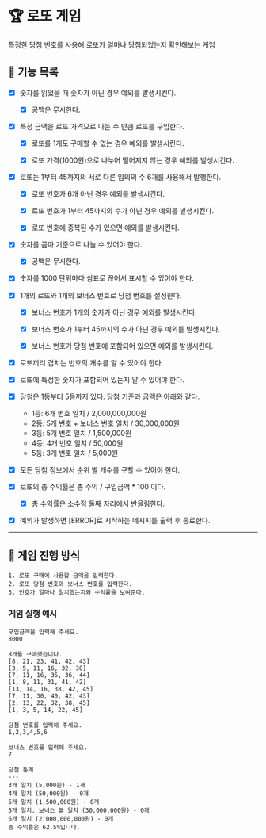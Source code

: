 # :trophy: 로또 게임

특정한 당첨 번호를 사용해 로또가 얼마나 당첨되었는지 확인해보는 게임

## :rocket: 기능 목록

- [x] 숫자를 읽었을 때 숫자가 아닌 경우 예외를 발생시킨다.
    - [x] 공백은 무시한다.


- [x] 특정 금액을 로또 가격으로 나눈 수 만큼 로또를 구입한다.
    - [x] 로또를 1개도 구매할 수 없는 경우 예외를 발생시킨다.
    - [x] 로또 가격(1000원)으로 나누어 떨어지지 않는 경우 예외를 발생시킨다.


- [x] 로또는 1부터 45까지의 서로 다른 임의의 수 6개를 사용해서 발행한다.
    - [x] 로또 번호가 6개 아닌 경우 예외를 발생시킨다.
    - [x] 로또 번호가 1부터 45까지의 수가 아닌 경우 예외를 발생시킨다.
    - [x] 로또 번호에 중복된 수가 있으면 예외를 발생시킨다.


- [x] 숫자를 콤마 기준으로 나눌 수 있어야 한다.
    - [x] 공백은 무시한다.


- [x] 숫자를 1000 단위마다 쉼표로 끊어서 표시할 수 있어야 한다.


- [x] 1개의 로또와 1개의 보너스 번호로 당첨 번호를 설정한다.
    - [x] 보너스 번호가 1개의 숫자가 아닌 경우 예외를 발생시킨다.
    - [x] 보너스 번호가 1부터 45까지의 수가 아닌 경우 예외를 발생시킨다.
    - [x] 보너스 번호가 당첨 번호에 포함되어 있으면 예외를 발생시킨다.


- [x] 로또끼리 겹치는 번호의 개수를 알 수 있어야 한다.


- [x] 로또에 특정한 숫자가 포함되어 있는지 알 수 있어야 한다.


- [x] 당첨은 1등부터 5등까지 있다. 당첨 기준과 금액은 아래와 같다.
    - 1등: 6개 번호 일치 / 2,000,000,000원
    - 2등: 5개 번호 + 보너스 번호 일치 / 30,000,000원
    - 3등: 5개 번호 일치 / 1,500,000원
    - 4등: 4개 번호 일치 / 50,000원
    - 5등: 3개 번호 일치 / 5,000원


- [x] 모든 당첨 정보에서 순위 별 개수를 구할 수 있어야 한다.


- [x] 로또의 총 수익률은 총 수익 / 구입금액 * 100 이다.
    - [x] 총 수익률은 소수점 둘째 자리에서 반올림한다.


- [x] 예외가 발생하면 [ERROR]로 시작하는 메시지를 출력 후 종료한다.

---

## :dart: 게임 진행 방식

    1. 로또 구매에 사용할 금액을 입력한다.
    2. 로또 당첨 번호와 보너스 번호를 입력한다.
    3. 번호가 얼마나 일치했는지와 수익률을 보여준다.


### 게임 실행 예시

```
구입금액을 입력해 주세요.
8000

8개를 구매했습니다.
[8, 21, 23, 41, 42, 43] 
[3, 5, 11, 16, 32, 38] 
[7, 11, 16, 35, 36, 44] 
[1, 8, 11, 31, 41, 42] 
[13, 14, 16, 38, 42, 45] 
[7, 11, 30, 40, 42, 43] 
[2, 13, 22, 32, 38, 45] 
[1, 3, 5, 14, 22, 45]

당첨 번호를 입력해 주세요.
1,2,3,4,5,6

보너스 번호를 입력해 주세요.
7

당첨 통계
---
3개 일치 (5,000원) - 1개
4개 일치 (50,000원) - 0개
5개 일치 (1,500,000원) - 0개
5개 일치, 보너스 볼 일치 (30,000,000원) - 0개
6개 일치 (2,000,000,000원) - 0개
총 수익률은 62.5%입니다.
```